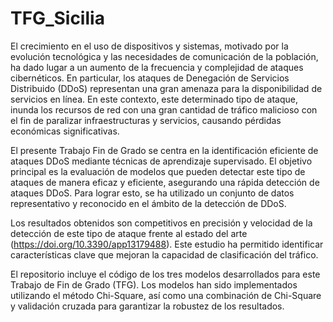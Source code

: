 # TFG_Sicilia

El crecimiento en el uso de dispositivos y sistemas, motivado por la evolución tecnológica y las necesidades de comunicación de la población, ha dado lugar a un aumento de la frecuencia y complejidad de ataques cibernéticos. En particular, los ataques de Denegación de Servicios Distribuido (DDoS) representan una gran amenaza para la disponibilidad de servicios en línea. En este contexto, este determinado tipo de ataque, inunda los recursos de red con una gran cantidad de tráfico malicioso con el fin de paralizar infraestructuras y servicios, causando pérdidas económicas significativas.

El presente Trabajo Fin de Grado se centra en la identificación eficiente de ataques DDoS mediante técnicas de aprendizaje supervisado. El objetivo principal es la evaluación de modelos que pueden detectar este tipo de ataques de manera eficaz y eficiente, asegurando una rápida detección de ataques DDoS. Para lograr esto, se ha utilizado un conjunto de datos representativo y reconocido en el ámbito de la detección de DDoS.

Los resultados obtenidos son competitivos en precisión y velocidad de la detección de este tipo de ataque frente al estado del arte (https://doi.org/10.3390/app13179488). Este estudio ha permitido identificar características clave que mejoran la capacidad de clasificación del tráfico.

El repositorio incluye el código de los tres modelos desarrollados para este Trabajo de Fin de Grado (TFG). Los modelos han sido implementados utilizando el método Chi-Square, así como una combinación de Chi-Square y validación cruzada para garantizar la robustez de los resultados.
